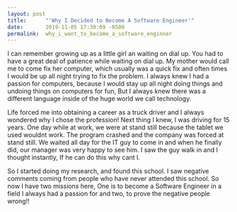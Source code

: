 ```yaml
---
layout: post
title:      "'Why I Decided to Become A Software Engineer'"
date:       2019-11-05 17:39:09 -0500
permalink:  why_i_want_to_become_a_software_enginner
---
```


I can remember growing up as a little girl an waiting on dial up. You had to have a great deal of patience while waiting on dial up. My mother would call me to come fix her computer, which usually was a quick fix and often times I would be up all night trying to fix the problem. I always knew I had a passion for computers, because I would stay up all night doing things and undoing things on computers for fun, But I always knew there was a different language inside of the huge world we call technology.

Life forced me into obtaining a career as a truck driver and I always wondered why I chose the profession! Next thing I knew, I was driving for 15 years. One day while at work, we were at stand still because the tablet we used wouldnt work. The program crashed and the company was forced at stand still. We waited all day for the IT guy to come in and when he finally did, our manager was very happy to see him. I saw the guy walk in and I thought instantly, If he can do this why cant I.

So I started doing my research, and found this school. I saw negative comments coming from people who have never attended this school. So now I have two missions here, One is to become a Software Engineer in a field I always had a passion for and two, to prove the negative people wrong!!
